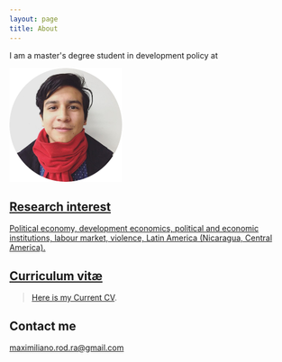 ```yaml
---
layout: page
title: About
---
```


<p class="message">
I am a master's degree student in development policy at
<a href="https://www.kdischool.ac.kr" KDI School, South Korea </a>
</p>

<img src="/images/rounded-profile.png" alt="profile" width="200" height="202" />

## Research interest

Political economy, development economics, political and economic institutions, labour market, violence, Latin America (Nicaragua, Central America).

## Curriculum vitæ
>Here is my [Current CV](https://rrmaximiliano.github.io/Articles/CV270816.pdf).

## Contact me

[maximiliano.rod.ra@gmail.com](mailto:maximiliano@kdis.ac.kr)
